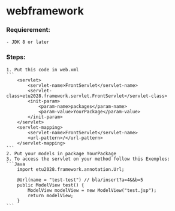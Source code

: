 # webframework
  
  ### Requierement:
    - JDK 8 or later
    
  ### Steps:
 
    1. Put this code in web.xml
	```		
		<servlet>
			<servlet-name>FrontServlet</servlet-name>
			<servlet-class>etu2028.framework.servlet.FrontServlet</servlet-class>
			<init-param>
				<param-name>packages</param-name>
				<param-value>YourPackage</param-value>
			</init-param>
		</servlet>
		<servlet-mapping>
			<servlet-name>FrontServlet</servlet-name>
			<url-pattern>/</url-pattern>
		</servlet-mapping>
	```
    2. Put your models in package YourPackage
    3. To access the servlet on your method follow this Exemples:
    ```Java
        import etu2028.framework.annotation.Url;

        @Url(name = "test-test") // bla/insert?a=4&&b=5
        public ModelView test() {
            ModelView modelView = new ModelView("test.jsp");
            return modelView;
        }
    ```
    
